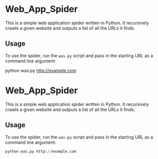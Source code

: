 # Web_App_Spider

This is a simple web application spider written in Python. It recursively crawls a given website and outputs a list of all the URLs it finds.

## Usage

To use the spider, run the `was.py` script and pass in the starting URL as a command line argument:

python was.py http://example.com

# Web_App_Spider

This is a simple web application spider written in Python. It recursively crawls a given website and outputs a list of all the URLs it finds.

## Usage

To use the spider, run the `was.py` script and pass in the starting URL as a command line argument:

```python
python was.py http://example.com
